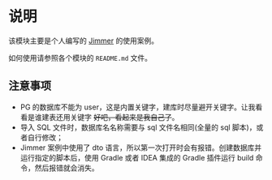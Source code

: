 # 说明

该模块主要是个人编写的 [Jimmer](https://babyfish-ct.github.io/jimmer-doc/zh/) 的使用案例。

如何使用请参照各个模块的 `README.md` 文件。

## 注意事项

- PG 的数据库不能为 user，这是内置关键字，建库时尽量避开关键字。让我看看是谁建表还用关键字 ~~好吧，看起来是我自己了~~。
- 导入 SQL 文件时，数据库名名称需要与 sql 文件名相同(全量的 sql 脚本)，或者自行修改；
- Jimmer 案例中使用了 dto 语言，所以第一次打开时会有报错。创建数据库并运行指定的脚本后，使用 Gradle 或者 IDEA 集成的 Gradle 插件运行 build 命令，然后报错就会消失。
